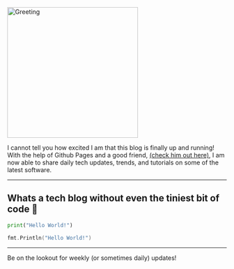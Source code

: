 <img src="https://images.unsplash.com/photo-1497515114629-f71d768fd07c?ixlib=rb-1.2.1&w=1000&q=80" title="Greerting" alt="Greeting" width = "300">

I cannot tell you how excited I am that this blog is finally up and running!
With the help of Github Pages and a good friend, [(check him out here)](https://github.com/nicklaslanman), I am now able to share daily tech updates, trends, and tutorials on some of the latest software.

---

## Whats a tech blog without even the tiniest bit of code 👏

```python
print("Hello World!")
```
```go
fmt.Println("Hello World!")
```
---

Be on the lookout for weekly (or sometimes daily) updates!